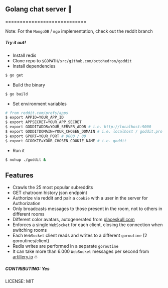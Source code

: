 ## Golang chat server 🏓

============================

Note: For the `MongoDB` / `mgo` implementation, check out the reddit branch

##### Try it out!

+ Install redis
+ Clone repo to `$GOPATH/src/github.com/octohedron/goddit`
+ Install dependencies
```Bash
$ go get
```
+ Build the binary
```Bash
$ go build
```
+ Set environment variables
```Bash
# from reddit.com/prefs/apps
$ export APPID=YOUR_APP_ID
$ export APPSECRET=YOUR_APP_SECRET
$ export GODDITADDR=YOUR_SERVER_ADDR # i.e. http://localhost:9000
$ export GODDITDOMAIN=YOUR_CHOSEN_DOMAIN # i.e. localhost / goddit.pro
$ export GPORT=YOUR_PORT # 9000 / 80 
$ export GCOOKIE=YOUR_CHOSEN_COOKIE_NAME # i.e. goddit
```
+ Run it
```Bash
$ nohup ./goddit &
```

## Features
+ Crawls the 25 most popular subreddits
+ GET chatroom history json endpoint
+ Authorize via reddit and pair a `cookie` with a user in the server for Authorization
+ Only broadcasts messages to those present in the room, not to others in different rooms
+ Different color avatars, autogenerated from [placeskull.com](http://placeskull.com)
+ Enforces a single `WebSocket` for each client, closing the connection when switching rooms
+ Each `WebSocket` client reads and writes to a different `goroutine` (2 goroutines/client)
+ Redis writes are performed in a separate `goroutine`
+ It can take more than 6.000 `WebSocket` messages per second from [artillery.io](http://artillery.io) 🔥

##### CONTRIBUTING: Yes

LICENSE: MIT

